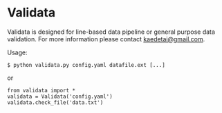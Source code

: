 Validata
========
Validata is designed for line-based data pipeline or general purpose data validation.
For more information please contact kaedetai@gmail.com.

Usage:

    $ python validata.py config.yaml datafile.ext [...]

or

    from validata import *
    validata = Validata('config.yaml')
    validata.check_file('data.txt')

